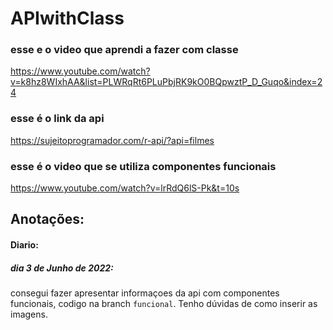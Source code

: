 # APIwithClass
### esse e o video que aprendi a fazer com classe
https://www.youtube.com/watch?v=k8hz8WIxhAA&list=PLWRqRt6PLuPbjRK9kO0BQpwztP_D_Guqo&index=24
### esse é o link da api
https://sujeitoprogramador.com/r-api/?api=filmes

### esse é o video que se utiliza componentes funcionais
https://www.youtube.com/watch?v=lrRdQ6lS-Pk&t=10s




## Anotações:
#### Diario:
##### dia 3 de Junho de 2022:
consegui fazer apresentar informaçoes da api com componentes funcionais, codigo na branch `funcional`. Tenho dúvidas de como inserir as imagens.
